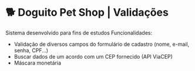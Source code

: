 # 🐕 Doguito Pet Shop | Validações 
Sistema desenvolvido para fins de estudos
Funcionalidades:
- Validação de diversos campos do formulário de cadastro (nome, e-mail, senha, CPF...)
- Buscar dados de um acordo com um CEP fornecido (API ViaCEP)
- Máscara monetária
